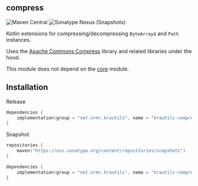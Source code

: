## compress

![Maven Central](https://img.shields.io/maven-central/v/net.ormr.krautils/krautils-compress?label=release&style=for-the-badge) ![Sonatype Nexus (Snapshots)](https://img.shields.io/nexus/s/net.ormr.krautils/krautils-compress?label=snapshot&server=https%3A%2F%2Foss.sonatype.org&style=for-the-badge)

Kotlin extensions for compressing/decompressing `ByteArray`s and `Path` instances.

Uses the [Apache Commons Compress](https://commons.apache.org/proper/commons-compress/) library and related libraries under the hood.

This module does not depend on the [core](../../core/README.md) module.

## Installation

Release

```kotlin
dependencies {
	implementation(group = "net.ormr.krautils", name = "krautils-compress", version = "${RELEASE_VERSION}")
}
```

Snapshot

```kotlin
repositories {
	maven("https://oss.sonatype.org/content/repositories/snapshots")
}

dependencies {
	implementation(group = "net.ormr.krautils", name = "krautils-compress", version = "${SNAPSHOT_VERSION}")
}
```